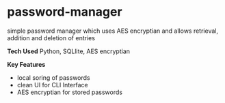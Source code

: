 # password-manager

simple password manager which uses AES encryptian and allows retrieval, addition and deletion of entries

**Tech Used** Python, SQLlite, AES encryptian

**Key Features**
- local soring of passwords
- clean UI for CLI Interface
- AES encryptian for stored passwords
